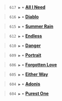 > `617 ▶️` • **[All I Need](https://www.last.fm/music/Etro+Anime/_/All+I+Need)**

> `616 ▶️` • **[Diablo](https://www.last.fm/music/Etro+Anime/_/Diablo)**

> `615 ▶️` • **[Summer Rain](https://www.last.fm/music/Etro+Anime/_/Summer+Rain)**

> `612 ▶️` • **[Endless](https://www.last.fm/music/Etro+Anime/_/Endless)**

> `610 ▶️` • **[Danger](https://www.last.fm/music/Etro+Anime/_/Danger)**

> `609 ▶️` • **[Portrait](https://www.last.fm/music/Etro+Anime/_/Portrait)**

> `606 ▶️` • **[Forgotten Love](https://www.last.fm/music/Etro+Anime/_/Forgotten+Love)**

> `605 ▶️` • **[Either Way](https://www.last.fm/music/Etro+Anime/_/Either+Way)**

> `604 ▶️` • **[Adonis](https://www.last.fm/music/Etro+Anime/_/Adonis)**

> `604 ▶️` • **[Purest One](https://www.last.fm/music/Etro+Anime/_/Purest+One)**